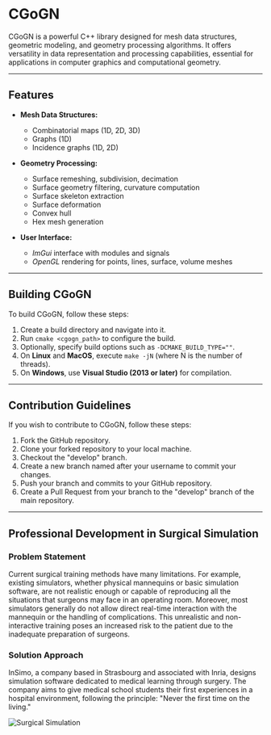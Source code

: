 # CGoGN

CGoGN is a powerful C++ library designed for mesh data structures, geometric modeling, and geometry processing algorithms. It offers versatility in data representation and processing capabilities, essential for applications in computer graphics and computational geometry.

---

## Features

- **Mesh Data Structures:**
  - Combinatorial maps (1D, 2D, 3D)
  - Graphs (1D)
  - Incidence graphs (1D, 2D)

- **Geometry Processing:**
  - Surface remeshing, subdivision, decimation
  - Surface geometry filtering, curvature computation
  - Surface skeleton extraction
  - Surface deformation
  - Convex hull
  - Hex mesh generation

- **User Interface:**
  - *ImGui* interface with modules and signals
  - *OpenGL* rendering for points, lines, surface, volume meshes

---

## Building CGoGN

To build CGoGN, follow these steps:

1. Create a build directory and navigate into it.
2. Run `cmake <cgogn_path>` to configure the build.
3. Optionally, specify build options such as `-DCMAKE_BUILD_TYPE=""`.
4. On **Linux** and **MacOS**, execute `make -jN` (where N is the number of threads).
5. On **Windows**, use **Visual Studio (2013 or later)** for compilation.

---

## Contribution Guidelines

If you wish to contribute to CGoGN, follow these steps:

1. Fork the GitHub repository.
2. Clone your forked repository to your local machine.
3. Checkout the "develop" branch.
4. Create a new branch named after your username to commit your changes.
5. Push your branch and commits to your GitHub repository.
6. Create a Pull Request from your branch to the "develop" branch of the main repository.

---

## Professional Development in Surgical Simulation

### Problem Statement

Current surgical training methods have many limitations. For example, existing simulators, whether physical mannequins or basic simulation software, are not realistic enough or capable of reproducing all the situations that surgeons may face in an operating room. Moreover, most simulators generally do not allow direct real-time interaction with the mannequin or the handling of complications. This unrealistic and non-interactive training poses an increased risk to the patient due to the inadequate preparation of surgeons.

### Solution Approach

InSimo, a company based in Strasbourg and associated with Inria, designs simulation software dedicated to medical learning through surgery. The company aims to give medical school students their first experiences in a hospital environment, following the principle: "Never the first time on the living."

![Surgical Simulation](https://github.com/Hadiyehya00/Advanced-Evaluation-of-Biomechanical-Simulators/blob/main/cgogn.png)


